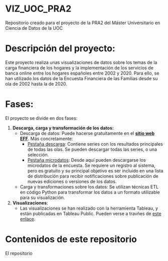 # VIZ_UOC_PRA2
Repositorio creado para el proyecto de la PRA2 del Máster Universitario en Ciencia de Datos de la UOC

# Descripción del proyecto:
Este proyecto realiza unas visualizaciones de datos sobre los temas de la carga financiera de los hogares y la implementación de los servicios de banca online entre los hogares españoles entre 2002 y 2020. Para ello, se han utilizado los datos de la Encuesta Financiera de las Familias desde su ola de 2002 hasta la de 2020.

# Fases:
El proyecto se divide en dos fases:
1) **Descarga, carga y transformación de los datos:**
   - Descarga de datos: Puede hacerse gratuitamente en el [**sitio web EFF**](https://app.bde.es/efs_www/home?lang=ES). Más concretamente:
        - [Pestaña descarga](https://app.bde.es/efs_www/download?lang=ES): Contiene series con los resultados principales de todas las olas. Se pueden descargar todas las series, o una selección.
        - [Pestaña microdatos](https://app.bde.es/gnt_seg/controlAccesoEmail.jsp?pas=eff&lang=es&p1=2020&lang=es): Desde aquí pueden descargarse los microdatos de la encuesta. Se requiere un registro al sistema, pero es gratuito y su principal objetivo es ser incluido en una lista de distribución para recibir notificaciones sobre publicación de nuevas ediciones o versiones de los datos.
   - Carga y transformaciones sobre los datos: Se utilizan técnicas ETL en código Python para transformar los datos a un formato utilizable para su visualización.
2) **Visualizaciones**:
   - Las visualizaciones se han realizado con la herramienta Tableau, y están publicadas en Tableau Public. Pueden verse a travñes de [este enlace](https://public.tableau.com/views/EFF_cargafinanciera_bancaonline/Fragilidadfinancieraratiopagosdeudarenta?:language=en-US&:display_count=n&:origin=viz_share_link).
  
# Contenidos de este repositorio
El repositorio 

